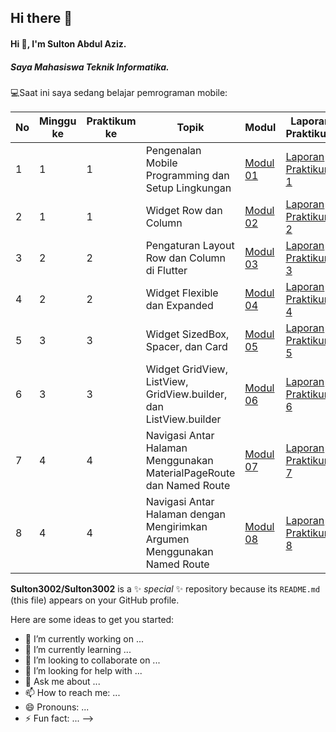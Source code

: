 ## Hi there 👋

#### Hi 👋, I'm Sulton Abdul Aziz. 
##### Saya Mahasiswa Teknik Informatika.

💻Saat ini saya sedang belajar pemrograman mobile:

| No | Minggu ke | Praktikum ke | Topik                                      | Modul    | Laporan Praktikum | Repository  |
|----|-----------|--------------|--------------------------------------------|----------|-------------------|-------------|
| 1  | 1         | 1            | Pengenalan Mobile Programming dan Setup Lingkungan | [Modul 01](https://docs.google.com/document/d/1aVRJTNYvTpJY1oBlYQX1pxzbSQFfJ98n/edit) | [Laporan Praktikum 1](https://drive.google.com/file/d/1l9mnaTL_x_3qP2XUDVIjJTGVkMX-yucY/view?usp=drive_link) | [Source Code](#) |
| 2  | 1         | 1            | Widget Row dan Column                      | [Modul 02](https://docs.google.com/document/d/1bAyuU6jrKHtkA4Xj5qt7JtetDfKI22JQ/edit?rtpof=true&sd=true) | [Laporan Praktikum 2](#) | [Source Code](#) |
| 3  | 2         | 2            | Pengaturan Layout Row dan Column di Flutter | [Modul 03](https://drive.google.com/file/d/1gIgl7aoclgOV_NzmygZbeMh5IfxyfyRP/view) | [Laporan Praktikum 3](#) | [Source Code](#) |
| 4  | 2         | 2            | Widget Flexible dan Expanded               | [Modul 04](https://drive.google.com/file/u/1/d/1mtCScd_vPk-hPPJ-4FVrpd8PFaecZS2z/view?usp=sharing) | [Laporan Praktikum 4](#) | [Source Code](#) |
| 5  | 3         | 3            | Widget SizedBox, Spacer, dan Card                                     | [Modul 05](https://drive.google.com/file/d/1cVl9qzwmJ1fy4ZU1NfBjXaTaYjDmRkBa/view)  | [Laporan Praktikum 5](#) | [Source Code](#) |
| 6  | 3         | 3            | Widget GridView, ListView, GridView.builder, dan ListView.builder                                     | [Modul 06](https://drive.google.com/file/d/1AuNC4Di23vbN-_c1wO1iCDbLTl5g06JU/view)  | [Laporan Praktikum 6](#)           | [Source Code](#)       |
| 7  | 4         | 4            | Navigasi Antar Halaman Menggunakan MaterialPageRoute dan Named Route | [Modul 07](https://drive.google.com/file/d/1FL0RlUBs1ge5TwTdgPA2wp605XfkB7oV/view) | [Laporan Praktikum 7](#) | [Source Code](#) |
| 8  | 4         | 4            | Navigasi Antar Halaman dengan Mengirimkan Argumen Menggunakan Named Route                      | [Modul 08](https://drive.google.com/file/d/10KMwv9Al60bD8qIRRBTVpdEmX8r6VcGl/view) | [Laporan Praktikum 8](#) | [Source Code](#) |


**Sulton3002/Sulton3002** is a ✨ _special_ ✨ repository because its `README.md` (this file) appears on your GitHub profile.

Here are some ideas to get you started:

- 🔭 I’m currently working on ...
- 🌱 I’m currently learning ...
- 👯 I’m looking to collaborate on ...
- 🤔 I’m looking for help with ...
- 💬 Ask me about ...
- 📫 How to reach me: ...
- 😄 Pronouns: ...
- ⚡ Fun fact: ...
-->

